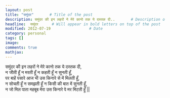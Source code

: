```yaml
---
layout: post
title: "समुंदर"       # Title of the post
description: समुंदर की इन लहरों ने मेरे कानो तक ये दस्तक दी..       # Description of the post, used for Facebook Opengraph & Twitter
headline:  समुंदर      # Will appear in bold letters on top of the post
modified: 2012-07-19                 # Date
category: personal
tags: []
image: 
comments: true
mathjax:
---
```


समुंदर की इन लहरों ने मेरे कानो तक ये दस्तक दी,    
न जीती हूँ न मरती हूँ न कहती हूँ न सुनती हूँ,    
पर बाहें पसारे आज भी उस किनारे से में मिलती हूँ,    
न सोचती हूँ न समझती हूँ न किसी की बात में सुनती हूँ,    
न जो मिल पाता महबूब मेरा उस किनारे पे मर मिटती हूँ ||    